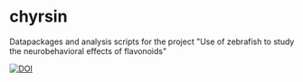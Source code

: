 # chyrsin
Datapackages and analysis scripts for the project "Use of zebrafish to study the neurobehavioral effects of flavonoids"

[![DOI](https://zenodo.org/badge/153463726.svg)](https://zenodo.org/badge/latestdoi/153463726)
